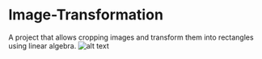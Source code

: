 # Image-Transformation
A project that allows cropping images and transform them into rectangles using linear algebra.
![alt text](https://user-images.githubusercontent.com/24749416/136319197-cfb43ca8-2802-4ef3-97fe-24846b8ce84a.PNG)
